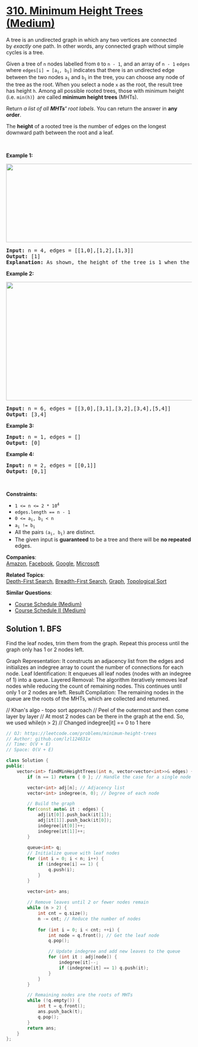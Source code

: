# [310. Minimum Height Trees (Medium)](https://leetcode.com/problems/minimum-height-trees/)

<p>A tree is an undirected graph in which any two vertices are connected by&nbsp;<i>exactly</i>&nbsp;one path. In other words, any connected graph without simple cycles is a tree.</p>

<p>Given a tree of <code>n</code> nodes&nbsp;labelled from <code>0</code> to <code>n - 1</code>, and an array of&nbsp;<code>n - 1</code>&nbsp;<code>edges</code> where <code>edges[i] = [a<sub>i</sub>, b<sub>i</sub>]</code> indicates that there is an undirected edge between the two nodes&nbsp;<code>a<sub>i</sub></code> and&nbsp;<code>b<sub>i</sub></code> in the tree,&nbsp;you can choose any node of the tree as the root. When you select a node <code>x</code> as the root, the result tree has height <code>h</code>. Among all possible rooted trees, those with minimum height (i.e. <code>min(h)</code>)&nbsp; are called <strong>minimum height trees</strong> (MHTs).</p>

<p>Return <em>a list of all <strong>MHTs'</strong> root labels</em>.&nbsp;You can return the answer in <strong>any order</strong>.</p>

<p>The <strong>height</strong> of a rooted tree is the number of edges on the longest downward path between the root and a leaf.</p>

<p>&nbsp;</p>
<p><strong>Example 1:</strong></p>
<img alt="" src="https://assets.leetcode.com/uploads/2020/09/01/e1.jpg" style="width: 800px; height: 213px;">
<pre><strong>Input:</strong> n = 4, edges = [[1,0],[1,2],[1,3]]
<strong>Output:</strong> [1]
<strong>Explanation:</strong> As shown, the height of the tree is 1 when the root is the node with label 1 which is the only MHT.
</pre>

<p><strong>Example 2:</strong></p>
<img alt="" src="https://assets.leetcode.com/uploads/2020/09/01/e2.jpg" style="width: 800px; height: 321px;">
<pre><strong>Input:</strong> n = 6, edges = [[3,0],[3,1],[3,2],[3,4],[5,4]]
<strong>Output:</strong> [3,4]
</pre>

<p><strong>Example 3:</strong></p>

<pre><strong>Input:</strong> n = 1, edges = []
<strong>Output:</strong> [0]
</pre>

<p><strong>Example 4:</strong></p>

<pre><strong>Input:</strong> n = 2, edges = [[0,1]]
<strong>Output:</strong> [0,1]
</pre>

<p>&nbsp;</p>
<p><strong>Constraints:</strong></p>

<ul>
	<li><code>1 &lt;= n &lt;= 2 * 10<sup>4</sup></code></li>
	<li><code>edges.length == n - 1</code></li>
	<li><code>0 &lt;= a<sub>i</sub>, b<sub>i</sub> &lt; n</code></li>
	<li><code>a<sub>i</sub> != b<sub>i</sub></code></li>
	<li>All the pairs <code>(a<sub>i</sub>, b<sub>i</sub>)</code> are distinct.</li>
	<li>The given input is <strong>guaranteed</strong> to be a tree and there will be <strong>no repeated</strong> edges.</li>
</ul>


**Companies**:  
[Amazon](https://leetcode.com/company/amazon), [Facebook](https://leetcode.com/company/facebook), [Google](https://leetcode.com/company/google), [Microsoft](https://leetcode.com/company/microsoft)

**Related Topics**:  
[Depth-First Search](https://leetcode.com/tag/depth-first-search/), [Breadth-First Search](https://leetcode.com/tag/breadth-first-search/), [Graph](https://leetcode.com/tag/graph/), [Topological Sort](https://leetcode.com/tag/topological-sort/)

**Similar Questions**:
* [Course Schedule (Medium)](https://leetcode.com/problems/course-schedule/)
* [Course Schedule II (Medium)](https://leetcode.com/problems/course-schedule-ii/)


## Solution 1. BFS

Find the leaf nodes, trim them from the graph. Repeat this process until the graph only has 1 or 2 nodes left.

Graph Representation: It constructs an adjacency list from the edges and initializes an indegree array to count the number of connections for each node.
Leaf Identification: It enqueues all leaf nodes (nodes with an indegree of 1) into a queue.
Layered Removal: The algorithm iteratively removes leaf nodes while reducing the count of remaining nodes. This continues until only 1 or 2 nodes are left.
Result Compilation: The remaining nodes in the queue are the roots of the MHTs, which are collected and returned.

// Khan's algo - topo sort approach
// Peel of the outermost and then come layer by layer
// At most 2 nodes can be there in the graph at the end. So, we used while(n > 2)
// Changed indegree[it] == 0 to 1 here

```cpp
// OJ: https://leetcode.com/problems/minimum-height-trees
// Author: github.com/lzl124631x
// Time: O(V + E)
// Space: O(V + E)

class Solution {
public:
    vector<int> findMinHeightTrees(int n, vector<vector<int>>& edges) {
        if (n == 1) return { 0 }; // Handle the case for a single node

        vector<int> adj[n]; // Adjacency list
        vector<int> indegree(n, 0); // Degree of each node

        // Build the graph
        for(const auto& it : edges) {
            adj[it[0]].push_back(it[1]);
            adj[it[1]].push_back(it[0]);
            indegree[it[0]]++;
            indegree[it[1]]++;
        }
        
        queue<int> q;
        // Initialize queue with leaf nodes
        for (int i = 0; i < n; i++) {
            if (indegree[i] == 1) {
                q.push(i);
            }
        }
        
        vector<int> ans;

        // Remove leaves until 2 or fewer nodes remain
        while (n > 2) {
            int cnt = q.size();
            n -= cnt; // Reduce the number of nodes
            
            for (int i = 0; i < cnt; ++i) {
                int node = q.front(); // Get the leaf node
                q.pop();

                // Update indegree and add new leaves to the queue
                for (int it : adj[node]) {
                    indegree[it]--;
                    if (indegree[it] == 1) q.push(it);
                }
            }
        }

        // Remaining nodes are the roots of MHTs
        while (!q.empty()) {
            int t = q.front();
            ans.push_back(t);
            q.pop();
        }
        return ans;
    }
};


```
